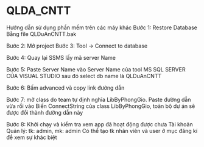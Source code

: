 # QLDA_CNTT

Hướng dẫn sử dụng phần mềm trên các máy khác
Bước 1: Restore Database Bằng file QLDuAnCNTT.bak
 
Bước 2: Mở project
Bước 3: Tool -> Connect to database
 
Bước 4:  Quay lại SSMS lấy mã server Name
 
Bước 5: Paste Server Name vào Server Name của tool MS SQL SERVER CỦA VISUAL STUDIO sau đó select db name là QLDuAnCNTT
 
Bước 6: Bấm advanced và copy link đường dẫn 
  
 
Bước 7: mở class do team tự định nghĩa LibByPhongGio. Paste đường dẫn vừa rồi vào Biến ConnectString của class LibByPhongGio, toàn bộ dự án sẽ được đổi thành đường dẫn này


 
Bước 8: Khởi chạy và kiểm tra xem app đã hoạt động được chưa
Tài khoản Quản lý: tk: admin, mk: admin
Có thể tạo tk nhân viên và user ở mục đăng kí để xem sự khác biệt

 

